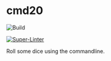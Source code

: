 # cmd20

![Build](https://github.com/tomowatt/cmd20/actions/workflows/Build/badge.svg)

[![Super-Linter](https://github.com/tomowatt/cmd20/workflows/Lint/badge.svg)](https://github.com/marketplace/actions/super-linter)

Roll some dice using the commandline.
